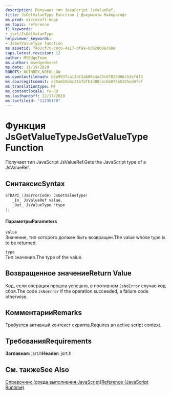 ```yaml
---
description: Получает тип JavaScript JsValueRef.
title: JsGetValueType Function | Документы Майкрософт
ms.prod: microsoft-edge
ms.topic: reference
f1_keywords:
- jsrt/JsGetValueType
helpviewer_keywords:
- JsGetValueType function
ms.assetid: f403cf7c-c8c0-4a17-bfa9-0302d00e760e
caps.latest.revision: 12
author: MSEdgeTeam
ms.author: msedgedevrel
ms.date: 11/19/2020
ROBOTS: NOINDEX,NOFOLLOW
ms.openlocfilehash: b2e9937ca13bf2a680a4a33c07020d06c53efdf3
ms.sourcegitcommit: a35a6b5bbc21b7df61d08cbc6b074b5325ad4fef
ms.translationtype: MT
ms.contentlocale: ru-RU
ms.lasthandoff: 12/17/2020
ms.locfileid: "11235170"
---
```

# <span data-ttu-id="59f90-103">Функция JsGetValueType</span><span class="sxs-lookup"><span data-stu-id="59f90-103">JsGetValueType Function</span></span>

<span data-ttu-id="59f90-104">Получает тип JavaScript JsValueRef.</span><span class="sxs-lookup"><span data-stu-id="59f90-104">Gets the JavaScript type of a JsValueRef.</span></span>  
  
## <span data-ttu-id="59f90-105">Синтаксис</span><span class="sxs-lookup"><span data-stu-id="59f90-105">Syntax</span></span>  
  
```cpp  
STDAPI_(JsErrorCode) JsGetValueType(  
   _In_ JsValueRef value,  
   _Out_ JsValueType *type  
);  
```  
  
#### <span data-ttu-id="59f90-106">Параметры</span><span class="sxs-lookup"><span data-stu-id="59f90-106">Parameters</span></span>  
 `value`  
 <span data-ttu-id="59f90-107">Значение, тип которого должен быть возвращен.</span><span class="sxs-lookup"><span data-stu-id="59f90-107">The value whose type is to be returned.</span></span>  
  
 `type`  
 <span data-ttu-id="59f90-108">Тип значения.</span><span class="sxs-lookup"><span data-stu-id="59f90-108">The type of the value.</span></span>  
  
## <span data-ttu-id="59f90-109">Возвращенное значение</span><span class="sxs-lookup"><span data-stu-id="59f90-109">Return Value</span></span>  
 <span data-ttu-id="59f90-110">Код, если операция прошла успешно, в противном `JsNoError` случае код сбоя.</span><span class="sxs-lookup"><span data-stu-id="59f90-110">The code `JsNoError` if the operation succeeded, a failure code otherwise.</span></span>  
  
## <span data-ttu-id="59f90-111">Комментарии</span><span class="sxs-lookup"><span data-stu-id="59f90-111">Remarks</span></span>  
 <span data-ttu-id="59f90-112">Требуется активный контекст скрипта.</span><span class="sxs-lookup"><span data-stu-id="59f90-112">Requires an active script context.</span></span>  
  
## <span data-ttu-id="59f90-113">Требования</span><span class="sxs-lookup"><span data-stu-id="59f90-113">Requirements</span></span>  
 <span data-ttu-id="59f90-114">**Заглавная:** jsrt.h</span><span class="sxs-lookup"><span data-stu-id="59f90-114">**Header:** jsrt.h</span></span>  
  
## <span data-ttu-id="59f90-115">См. также</span><span class="sxs-lookup"><span data-stu-id="59f90-115">See Also</span></span>  
 [<span data-ttu-id="59f90-116">Справочник (среда выполнения JavaScript)</span><span class="sxs-lookup"><span data-stu-id="59f90-116">Reference (JavaScript Runtime)</span></span>](../chakra-hosting/reference-javascript-runtime.md)
